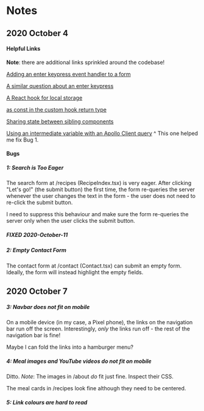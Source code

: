 # Notes

## 2020 October 4

#### Helpful Links
**Note**: there are additional links sprinkled around the codebase!

[Adding an enter keypress event handler to a form](https://stackoverflow.com/questions/34223558/enter-key-event-handler-on-react-bootstrap-input-component)

[A similar question about an enter keypress](https://stackoverflow.com/questions/51806208/how-do-i-use-enter-to-submit-the-semantic-react-search)

[A React hook for local storage](https://www.robinwieruch.de/local-storage-react)

[as const in the custom hook return type](https://stackoverflow.com/a/61694742)

[Sharing state between sibling components](https://stackoverflow.com/questions/47864929/how-to-render-results-of-search-in-another-component-in-react)

[Using an intermediate variable with an Apollo Client query](https://stackoverflow.com/questions/55890604/how-to-implement-search-function-in-react-graphql-using-react-hooks-and-apollo-c)
^ This one helped me fix Bug 1.


#### Bugs

##### 1: Search is Too Eager

The search form at /recipes (RecipeIndex.tsx) is very eager. After clicking "Let's go!" (the submit button) the first time, the form re-queries the server whenever the user changes the text in the form - the user does not need to re-click the submit button.

I need to suppress this behaviour and make sure the form re-queries the server only when the user clicks the submit button.

##### FIXED 2020-October-11

##### 2: Empty Contact Form

The contact form at /contact (Contact.tsx) can submit an empty form. Ideally, the form will instead highlight the empty fields.

## 2020 October 7

##### 3: Navbar does not fit on mobile

On a mobile device (in my case, a Pixel phone), the links on the navigation bar run off the screen. Interestingly, *only* the links run off - the rest of the navigation bar is fine!

Maybe I can fold the links into a hamburger menu?

##### 4: Meal images and YouTube videos do not fit on mobile

Ditto.
*Note*: The images in /about *do* fit just fine. Inspect their CSS.

The meal cards in /recipes look fine although they need to be centered.

##### 5: Link colours are hard to read